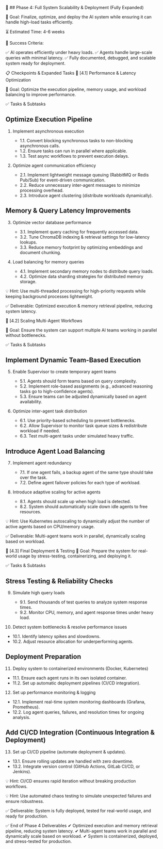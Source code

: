 🔴 ## Phase 4: Full System Scalability & Deployment (Fully Expanded)

🔹 Goal: Finalize, optimize, and deploy the AI system while ensuring it can handle high-load tasks efficiently.

⏳ Estimated Time: 4-6 weeks

🎯 Success Criteria:

✅ AI operates efficiently under heavy loads.
✅ Agents handle large-scale queries with minimal latency.
✅ Fully documented, debugged, and scalable system ready for deployment.

📋 Checkpoints & Expanded Tasks
📌 [4.1] Performance & Latency Optimization

🔹 Goal: Optimize the execution pipeline, memory usage, and workload balancing to improve performance.

✅ Tasks & Subtasks

## Optimize Execution Pipeline
1. Implement asynchronous execution

   - 1.1. Convert blocking synchronous tasks to non-blocking asynchronous calls.
   - 1.2. Ensure tasks can run in parallel where applicable.
   - 1.3. Test async workflows to prevent execution delays.

2. Optimize agent communication efficiency

   - 2.1. Implement lightweight message queuing (RabbitMQ or Redis Pub/Sub) for event-driven communication.
   - 2.2. Reduce unnecessary inter-agent messages to minimize processing overhead.
   - 2.3. Introduce agent clustering (distribute workloads dynamically).

## Memory & Query Latency Improvements

3. Optimize vector database performance

   - 3.1. Implement query caching for frequently accessed data.
   - 3.2. Tune ChromaDB indexing & retrieval settings for low-latency lookups.
   - 3.3. Reduce memory footprint by optimizing embeddings and document chunking.

4. Load balancing for memory queries

   - 4.1. Implement secondary memory nodes to distribute query loads.
   - 4.2. Optimize data sharding strategies for distributed memory storage.

💡 Hint: Use multi-threaded processing for high-priority requests while keeping background processes lightweight.

✅ Deliverable: Optimized execution & memory retrieval pipeline, reducing system latency.

📌 [4.2] Scaling Multi-Agent Workflows

🔹 Goal: Ensure the system can support multiple AI teams working in parallel without bottlenecks.

✅ Tasks & Subtasks

## Implement Dynamic Team-Based Execution

5. Enable Supervisor to create temporary agent teams

   - 5.1. Agents should form teams based on query complexity.
   - 5.2. Implement role-based assignments (e.g., advanced reasoning tasks go to high-confidence agents).
   - 5.3. Ensure teams can be adjusted dynamically based on agent availability.

6. Optimize inter-agent task distribution

   - 6.1. Use priority-based scheduling to prevent bottlenecks.
   - 6.2. Allow Supervisor to monitor task queue sizes & redistribute workload if needed.
   - 6.3. Test multi-agent tasks under simulated heavy traffic.

## Introduce Agent Load Balancing

7. Implement agent redundancy

   - 7.1. If one agent fails, a backup agent of the same type should take over the task.
   - 7.2. Define agent failover policies for each type of workload.

8. Introduce adaptive scaling for active agents

   - 8.1. Agents should scale up when high load is detected.
   - 8.2. System should automatically scale down idle agents to free resources.

💡 Hint: Use Kubernetes autoscaling to dynamically adjust the number of active agents based on CPU/memory usage.

✅ Deliverable: Multi-agent teams work in parallel, dynamically scaling based on workload.

📌 [4.3] Final Deployment & Testing
🔹 Goal: Prepare the system for real-world usage by stress-testing, containerizing, and deploying it.

✅ Tasks & Subtasks

## Stress Testing & Reliability Checks

9. Simulate high query loads

   - 9.1. Send thousands of test queries to analyze system response times.
   - 9.2. Monitor CPU, memory, and agent response times under heavy load.

10. Detect system bottlenecks & resolve performance issues

   - 10.1. Identify latency spikes and slowdowns.
   - 10.2. Adjust resource allocation for underperforming agents.

## Deployment Preparation

11. Deploy system to containerized environments (Docker, Kubernetes)

   - 11.1. Ensure each agent runs in its own isolated container.
   - 11.2. Set up automatic deployment pipelines (CI/CD integration).

12. Set up performance monitoring & logging

   - 12.1. Implement real-time system monitoring dashboards (Grafana, Prometheus).
   - 12.2. Log agent queries, failures, and resolution times for ongoing analysis.

## Add CI/CD Integration (Continuous Integration & Deployment) 

13. Set up CI/CD pipeline (automate deployment & updates).

   - 13.1. Ensure rolling updates are handled with zero downtime.
   - 13.2. Integrate version control (GitHub Actions, GitLab CI/CD, or Jenkins).

💡 Hint: CI/CD ensures rapid iteration without breaking production workflows.

💡 Hint: Use automated chaos testing to simulate unexpected failures and ensure robustness.

✅ Deliverable: System is fully deployed, tested for real-world usage, and ready for production.

✅ End of Phase 4 Deliverables
✔ Optimized execution and memory retrieval pipeline, reducing system latency.
✔ Multi-agent teams work in parallel and dynamically scale based on workload.
✔ System is containerized, deployed, and stress-tested for production.